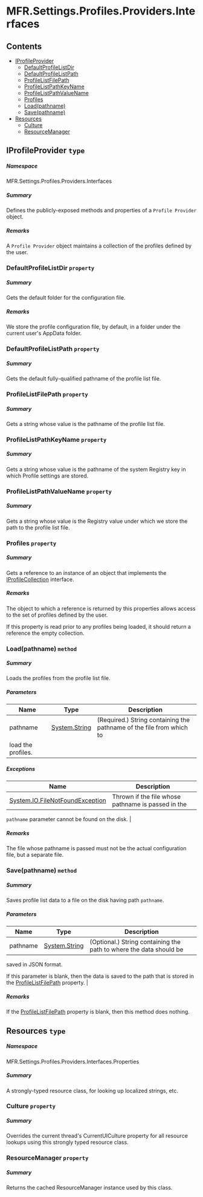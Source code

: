 <a name='assembly'></a>
# MFR.Settings.Profiles.Providers.Interfaces

## Contents

- [IProfileProvider](#T-MFR-Settings-Profiles-Providers-Interfaces-IProfileProvider 'MFR.Settings.Profiles.Providers.Interfaces.IProfileProvider')
  - [DefaultProfileListDir](#P-MFR-Settings-Profiles-Providers-Interfaces-IProfileProvider-DefaultProfileListDir 'MFR.Settings.Profiles.Providers.Interfaces.IProfileProvider.DefaultProfileListDir')
  - [DefaultProfileListPath](#P-MFR-Settings-Profiles-Providers-Interfaces-IProfileProvider-DefaultProfileListPath 'MFR.Settings.Profiles.Providers.Interfaces.IProfileProvider.DefaultProfileListPath')
  - [ProfileListFilePath](#P-MFR-Settings-Profiles-Providers-Interfaces-IProfileProvider-ProfileListFilePath 'MFR.Settings.Profiles.Providers.Interfaces.IProfileProvider.ProfileListFilePath')
  - [ProfileListPathKeyName](#P-MFR-Settings-Profiles-Providers-Interfaces-IProfileProvider-ProfileListPathKeyName 'MFR.Settings.Profiles.Providers.Interfaces.IProfileProvider.ProfileListPathKeyName')
  - [ProfileListPathValueName](#P-MFR-Settings-Profiles-Providers-Interfaces-IProfileProvider-ProfileListPathValueName 'MFR.Settings.Profiles.Providers.Interfaces.IProfileProvider.ProfileListPathValueName')
  - [Profiles](#P-MFR-Settings-Profiles-Providers-Interfaces-IProfileProvider-Profiles 'MFR.Settings.Profiles.Providers.Interfaces.IProfileProvider.Profiles')
  - [Load(pathname)](#M-MFR-Settings-Profiles-Providers-Interfaces-IProfileProvider-Load-System-String- 'MFR.Settings.Profiles.Providers.Interfaces.IProfileProvider.Load(System.String)')
  - [Save(pathname)](#M-MFR-Settings-Profiles-Providers-Interfaces-IProfileProvider-Save-System-String- 'MFR.Settings.Profiles.Providers.Interfaces.IProfileProvider.Save(System.String)')
- [Resources](#T-MFR-Settings-Profiles-Providers-Interfaces-Properties-Resources 'MFR.Settings.Profiles.Providers.Interfaces.Properties.Resources')
  - [Culture](#P-MFR-Settings-Profiles-Providers-Interfaces-Properties-Resources-Culture 'MFR.Settings.Profiles.Providers.Interfaces.Properties.Resources.Culture')
  - [ResourceManager](#P-MFR-Settings-Profiles-Providers-Interfaces-Properties-Resources-ResourceManager 'MFR.Settings.Profiles.Providers.Interfaces.Properties.Resources.ResourceManager')

<a name='T-MFR-Settings-Profiles-Providers-Interfaces-IProfileProvider'></a>
## IProfileProvider `type`

##### Namespace

MFR.Settings.Profiles.Providers.Interfaces

##### Summary

Defines the publicly-exposed methods and properties of a
`
            Profile
            Provider
            `
object.

##### Remarks

A `Profile Provider` object maintains a collection of the profiles
defined by the user.

<a name='P-MFR-Settings-Profiles-Providers-Interfaces-IProfileProvider-DefaultProfileListDir'></a>
### DefaultProfileListDir `property`

##### Summary

Gets the default folder for the configuration file.

##### Remarks

We store the profile configuration file, by default, in a folder
under the current user's AppData folder.

<a name='P-MFR-Settings-Profiles-Providers-Interfaces-IProfileProvider-DefaultProfileListPath'></a>
### DefaultProfileListPath `property`

##### Summary

Gets the default fully-qualified pathname of the profile list file.

<a name='P-MFR-Settings-Profiles-Providers-Interfaces-IProfileProvider-ProfileListFilePath'></a>
### ProfileListFilePath `property`

##### Summary

Gets a string whose value is the pathname of the profile list file.

<a name='P-MFR-Settings-Profiles-Providers-Interfaces-IProfileProvider-ProfileListPathKeyName'></a>
### ProfileListPathKeyName `property`

##### Summary

Gets a string whose value is the pathname of the system Registry key
in which Profile settings are stored.

<a name='P-MFR-Settings-Profiles-Providers-Interfaces-IProfileProvider-ProfileListPathValueName'></a>
### ProfileListPathValueName `property`

##### Summary

Gets a string whose value is the Registry value under which we store
the path to the profile list file.

<a name='P-MFR-Settings-Profiles-Providers-Interfaces-IProfileProvider-Profiles'></a>
### Profiles `property`

##### Summary

Gets a reference to an instance of an object that implements the
[IProfileCollection](#T-MFR-Settings-Profiles-Collections-Interfaces-IProfileCollection 'MFR.Settings.Profiles.Collections.Interfaces.IProfileCollection')
interface.

##### Remarks

The object to which a reference is returned by this properties
allows access to the set of profiles defined by the user.



If this property is read prior to any profiles being loaded, it
should return a reference the empty collection.

<a name='M-MFR-Settings-Profiles-Providers-Interfaces-IProfileProvider-Load-System-String-'></a>
### Load(pathname) `method`

##### Summary

Loads the profiles from the profile list file.

##### Parameters

| Name | Type | Description |
| ---- | ---- | ----------- |
| pathname | [System.String](http://msdn.microsoft.com/query/dev14.query?appId=Dev14IDEF1&l=EN-US&k=k:System.String 'System.String') | (Required.) String containing the pathname of the file from which to
load the profiles. |

##### Exceptions

| Name | Description |
| ---- | ----------- |
| [System.IO.FileNotFoundException](http://msdn.microsoft.com/query/dev14.query?appId=Dev14IDEF1&l=EN-US&k=k:System.IO.FileNotFoundException 'System.IO.FileNotFoundException') | Thrown if the file whose pathname is passed in the
`pathname`
parameter cannot be found on the disk. |

##### Remarks

The file whose pathname is passed must not be the actual
configuration file, but a separate file.

<a name='M-MFR-Settings-Profiles-Providers-Interfaces-IProfileProvider-Save-System-String-'></a>
### Save(pathname) `method`

##### Summary

Saves profile list data to a file on the disk having path
`pathname`.

##### Parameters

| Name | Type | Description |
| ---- | ---- | ----------- |
| pathname | [System.String](http://msdn.microsoft.com/query/dev14.query?appId=Dev14IDEF1&l=EN-US&k=k:System.String 'System.String') | (Optional.) String containing the path to where the data should be
saved in JSON format.



If this parameter is blank, then the data is saved to the path that
is stored in the
[ProfileListFilePath](#P-MFR-Settings-Profiles-Providers-Interfaces-IProfileProvider-ProfileListFilePath 'MFR.Settings.Profiles.Providers.Interfaces.IProfileProvider.ProfileListFilePath')
property. |

##### Remarks

If the
[ProfileListFilePath](#P-MFR-Settings-Profiles-Providers-Interfaces-IProfileProvider-ProfileListFilePath 'MFR.Settings.Profiles.Providers.Interfaces.IProfileProvider.ProfileListFilePath')
property is blank, then this method does nothing.

<a name='T-MFR-Settings-Profiles-Providers-Interfaces-Properties-Resources'></a>
## Resources `type`

##### Namespace

MFR.Settings.Profiles.Providers.Interfaces.Properties

##### Summary

A strongly-typed resource class, for looking up localized strings, etc.

<a name='P-MFR-Settings-Profiles-Providers-Interfaces-Properties-Resources-Culture'></a>
### Culture `property`

##### Summary

Overrides the current thread's CurrentUICulture property for all
  resource lookups using this strongly typed resource class.

<a name='P-MFR-Settings-Profiles-Providers-Interfaces-Properties-Resources-ResourceManager'></a>
### ResourceManager `property`

##### Summary

Returns the cached ResourceManager instance used by this class.
